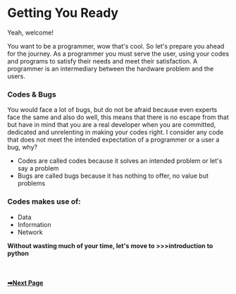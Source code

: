 # Getting You Ready
Yeah, welcome! 

You want to be a programmer, wow that's cool. So let's prepare you ahead for the journey.
As a programmer you must serve the user, using your codes and programs to satisfy their needs and meet their satisfaction.
A programmer is an intermediary between the hardware problem and the users. 

### Codes & Bugs
You would face a lot of bugs, but do not be afraid because even experts face the same and also do well, this means that there is no escape from that but have 
in mind that you are a real developer when you are committed, dedicated and unrelenting in making your codes right.
I consider any code that does not meet the intended expectation of a programmer or a user a bug, why?
- Codes are called codes because it solves an intended problem or let's say a problem
- Bugs are called bugs because it has nothing to offer, no value but problems
### Codes makes use of:
- Data
- Information
- Network

**Without wasting much of your time, let's move to >>>introduction to python**

<br><b><h4 align="left"><a href="https://github.com/chryz-hub/top-languages-cheat/blob/master/the-cheat-sheet/regular-expression-cheat/regex-cheats.md">➡Next Page</a></b></br>
